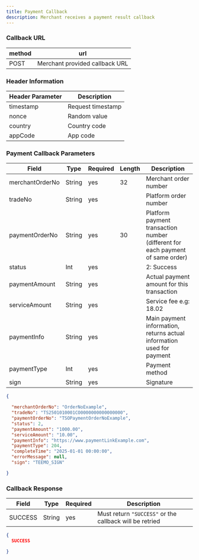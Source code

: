 ```yaml
---
title: Payment Callback
description: Merchant receives a payment result callback
---
```


### Callback URL

| method | url                            |
| ------ | ------------------------------ |
| POST   | Merchant provided callback URL |

### Header Information

| Header Parameter | Description       |
| ---------------- | ----------------- |
| timestamp        | Request timestamp |
| nonce            | Random value      |
| country          | Country code      |
| appCode          | App code          |

### Payment Callback Parameters

| Field           | Type   | Required | Length | Description                                                                    |
| --------------- | ------ | -------- | ------ | ------------------------------------------------------------------------------ |
| merchantOrderNo | String | yes      | 32     | Merchant order number                                                          |
| tradeNo         | String | yes      |        | Platform order number                                                          |
| paymentOrderNo  | String | yes      | 30     | Platform payment transaction number (different for each payment of same order) |
| status          | Int    | yes      |        | 2: Success                                                                     |
| paymentAmount   | String | yes      |        | Actual payment amount for this transaction                                     |
| serviceAmount   | String | yes      |        | Service fee e.g: 18.02                                                         |
| paymentInfo     | String | yes      |        | Main payment information, returns actual information used for payment          |
| paymentType     | Int    | yes      |        | Payment method                                                                 |
| sign            | String | yes      |        | Signature                                                                      |


```json title= Request Example
{

  "merchantOrderNo": "OrderNoExample",
  "tradeNo": "TS2501010001CO0000000000000000",
  "paymentOrderNo": "TSOPaymentOrderNoExample",
  "status": 2,
  "paymentAmount": "1000.00",
  "serviceAmount": "10.00",
  "paymentInfo": "https://www.paymentLinkExample.com",
  "paymentType": 204,
  "completeTime": "2025-01-01 00:00:00",
  "errorMessage": null,
  "sign": "TEEMO_SIGN"

}
```


### Callback Response

| Field   | Type   | Required | Description                                             |
| ------- | ------ | -------- | ------------------------------------------------------- |
| SUCCESS | String | yes      | Must return `"SUCCESS"` or the callback will be retried |

```json title= Request Example
{
  SUCCESS

}
```
